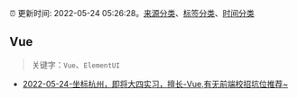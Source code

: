 :alarm_clock: 更新时间: 2022-05-24 05:26:28。[来源分类](../README.md)、[标签分类](../TAGS.md)、[时间分类](../TIMELINE.md)

## Vue


> 关键字：`Vue`、`ElementUI`



- [2022-05-24-坐标杭州，即将大四实习，擅长-Vue,有无前端校招坑位推荐~](https://www.v2ex.com/t/854898) 